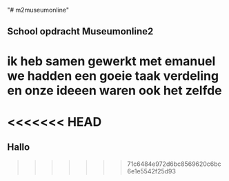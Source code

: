 "# m2museumonline" 

## School opdracht Museumonline2
# ik heb samen gewerkt met emanuel we hadden een goeie taak verdeling en onze ideeen waren ook het zelfde

<<<<<<< HEAD
=======
## Hallo
>>>>>>> 71c6484e972d6bc8569620c6bc6e1e5542f25d93
